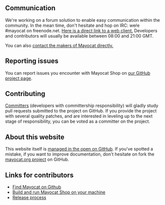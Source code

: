 <!---------------------
  layout: community
  title: Community
  --------------------->

Communication
-------------

We're working on a forum solution to enable easy communication within the community. In the mean time, don't hesitate and hop on IRC: weŕe #mayocat on freenode.net. [Here is a direct link to a web client.](http://webchat.freenode.net/?channels=mayocat) Developers and contributors will usually be available between 08:00 and 21:00 GMT.

You can also [contact the makers of Mayocat directly.](/contact)

Reporting issues
----------------

You can report issues you encounter with Mayocat Shop on [our GitHub project page](https://github.com/mayocat/mayocat-shop/issues).

Contributing
------------

[Committers](http://en.wikipedia.org/wiki/Committer) (developers with committership responsibility) will gladly study pull requests submitted to the project on GitHub. If you provide the project with several quality patches, and are interested in leveling up to the next stage of responsibility, you can be voted as a committer on the project.

About this website
------------------

This website itself is [managed in the open on GitHub](https://github.com/mayocat/mayocat.org). If you've spotted a mistake, if you want to improve documentation, don't hesitate on fork the [mayocat.org project](https://github.com/mayocat/mayocat.org) on GitHub.

<!-----------------------------------------------
  block: contributors
  people:
    - fullName: Jérôme Velociter
      title: Developer and entrepreneur
      committer: true
      github: jvelo
      linkedin: in/jvelociter
      picture: jerome-velociter.jpg
    - fullName: Louis Béziau
      title: UX Designer
      linkedin: in/louisbeziau
      picture: louis-beziau.jpg
    - fullName: Johann Pardanaud
      title: Developer at Winesphere
      github: Nesk
      picture: johann-pardanaud.jpg
    - fullName: Olivier Cousin
      title: Developer at Oeil2Lynx
      picture: olivier-cousin.jpg
      github: oeil2lynx
      linkedin: pub/olivier-cousin/22/ab3/2a4
    - fullName: Vincent Velociter
      title: Web Developer
      picture: vincent-velociter.jpg
      github: veloce
      linkedin: pub/vincent-velociter/24/904/67a
  ---------------------------------------------->

<!---------------------
  block: developer-links
  --------------------->

Links for contributors
----------------------

- [Find Mayocat on Github](http://github.com/mayocat/)
- [Build and run Mayocat Shop on your machine](/building-guide)
- [Release process](/release-process)
